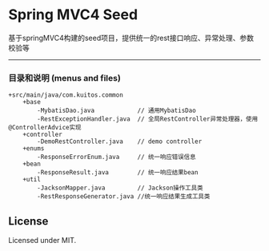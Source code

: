 # Spring MVC4 Seed
基于springMVC4构建的seed项目，提供统一的rest接口响应、异常处理、参数校验等

******************


### 目录和说明 (menus and files)

    +src/main/java/com.kuitos.common
        +base
            -MybatisDao.java            // 通用MybatisDao
            -RestExceptionHandler.java  // 全局RestController异常处理器，使用@ControllerAdvice实现
        +controller
            -DemoRestController.java    // demo controller
        +enums              
            -ResponseErrorEnum.java     // 统一响应错误信息
        +bean
            -ResponseResult.java        // 统一响应结果bean
        +util
            -JacksonMapper.java         // Jackson操作工具类
            -RestResponseGenerator.java //统一响应结果生成工具类

## License

Licensed under MIT.
